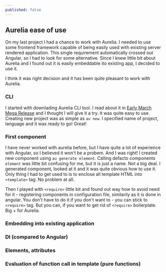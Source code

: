 ```yaml
---
published: false
---
```

## Aurelia ease of use
On my last project I had a chance to work with Aurelia. I needed to use some frontend framework capable of being easily used with existing server rendered application. This single requirement automatically crossed out Angular, so I had to look for some alternative. Since I knew little bit about Aurelia and I found out it is easily embeddable ito existing app, I decided to use it.

I think it was right decision and it has been quite pleasant to work with Aurelia.

### CLI
I started with downlading Aurelia CLI tool. I read about it in [Early March Mega Release](http://blog.aurelia.io/2017/03/07/early-march-mega-release/) and I thought I will give it a try. It was quite easy to use. Creating new project was as simple as `au new`. I specified name of project, language and it was ready to go! Great!  

### First component
I have never worked with aurelia before, but I have quite a lot of experience with Angular, so I believed it won't be a probem. And I was right! I created new component using `au generate element`. Calling defacto components `element` was little bit confusing for me, but it is just a name. Not a big deal. I generated component, looked at it and it was quite obvious how to use it.
Only thing I had to get used to is to enclose all template HTML into `<template>` tag. No problem at all.

Then I played with `<require>` little bit and found out way how to avoid need for it - registering components in configuration file, similarily as it is done in angular. You don't have to do it if you don't want to - you can stick to `<require>` tag. But you can, if you want to get rid of `<require>` boilerplate. Big + for Aurelia.

### Embedding into existing application
### DI (compared to Angular)
### Elements, attributes
### Evaluation of function call in template (pure functions)
